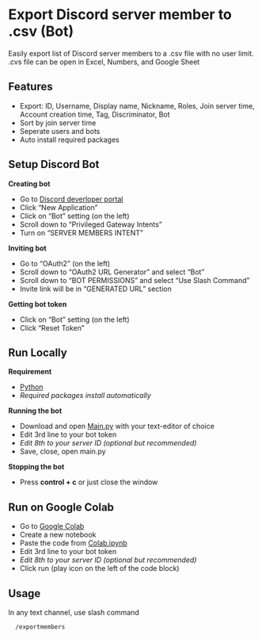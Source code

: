 
# Export Discord server member to .csv (Bot)

Easily export list of Discord server members to a .csv file with no  user limit.\
.cvs file can be open in Excel, Numbers, and Google Sheet

## Features

- Export: ID, Username, Display name, Nickname, Roles, Join server time, Account creation time, Tag, Discriminator, Bot
- Sort by join server time
- Seperate users and bots
- Auto install required packages

## Setup Discord Bot

**Creating bot**
- Go to [Discord deverloper portal](https://discord.com/developers/applications)
- Click “New Application”
- Click on “Bot” setting (on the left)
- Scroll down to “Privileged Gateway Intents”
- Turn on “SERVER MEMBERS INTENT”

**Inviting bot**
- Go to “OAuth2” (on the left)
- Scroll down to “OAuth2 URL Generator” and select “Bot”
- Scroll down to “BOT PERMISSIONS” and select “Use Slash Command”
- Invite link will be in “GENERATED URL” section

**Getting bot token**
- Click on “Bot” setting (on the left)
- Click “Reset Token”

## Run Locally

**Requirement**
- [Python](https://www.python.org/)
- *Required packages install automatically*

**Running the bot**
- Download and open [Main.py](Main.py) with your text-editor of choice
- Edit 3rd line to your bot token
- *Edit 8th to your server ID (optional but recommended)*
- Save, close, open main.py

**Stopping the bot**
- Press **control +  c** or just close the window



## Run on Google Colab
- Go to [Google Colab](https://colab.research.google.com)
- Create a new notebook
- Paste the code from [Colab.ipynb](Colab.ipynb)
- Edit 3rd line to your bot token
- *Edit 8th to your server ID (optional but recommended)*
- Click run (play icon on the left of the code block)
## Usage

In any text channel, use slash command
```
  /exportmembers
```
